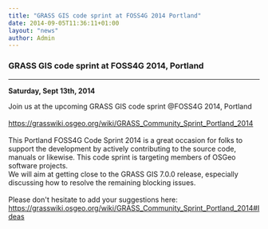 ```yaml
---
title: "GRASS GIS code sprint at FOSS4G 2014 Portland"
date: 2014-09-05T11:36:11+01:00
layout: "news"
author: Admin
---
```


### GRASS GIS code sprint at FOSS4G 2014, Portland

------------------------------------------------------------------------

**Saturday, Sept 13th, 2014**

Join us at the upcoming GRASS GIS code sprint \@FOSS4G 2014, Portland\
\
<https://grasswiki.osgeo.org/wiki/GRASS_Community_Sprint_Portland_2014>\
\
This Portland FOSS4G Code Sprint 2014 is a great occasion for folks to
support the development by actively contributing to the source code,
manuals or likewise. This code sprint is targeting members of OSGeo\
software projects.\
We will aim at getting close to the GRASS GIS 7.0.0 release, especially
discussing how to resolve the remaining blocking issues.\
\
Please don\'t hesitate to add your suggestions here:\
<https://grasswiki.osgeo.org/wiki/GRASS_Community_Sprint_Portland_2014#Ideas>

